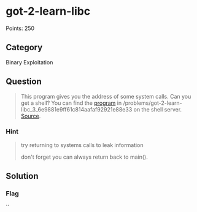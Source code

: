 # got-2-learn-libc
Points: 250

## Category
Binary Exploitation

## Question
>This program gives you the address of some system calls. Can you get a shell? You can find the [program](files/vuln) in /problems/got-2-learn-libc_3_6e9881e9ff61c814aafaf92921e88e33 on the shell server. [Source](files/vuln.c). 

### Hint
>try returning to systems calls to leak information
>
>don't forget you can always return back to main().

## Solution

### Flag
``
